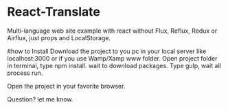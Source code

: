 # React-Translate
Multi-language web site example with react without Flux, Reflux, Redux or Airflux, just props and LocalStorage.

#how to Install
Download the project to you pc in your local server like localhost:3000 or if you use Wamp/Xamp www folder.
Open project folder in terminal, type npm install. wait to download packages.
Type gulp, wait all process run.

Open the project in your favorite browser.

Question? let me know.

